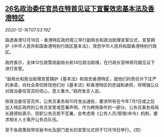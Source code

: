 <!--1608105323000-->
[26名政治委任官员在特首见证下宣誓效忠基本法及香港特区](https://cn.reuters.com/article/hk-pol-officials-swear-1216-idCNKBS28Q0UC)
------

<div><i>2020-12-16T07:53:19Z</i></div><p>路透香港12月16日 - 香港特区政府周三举行副局长和政治助理宣誓仪式，宣誓拥护《中华人民共和国香港特别行政区基本法》，效忠中华人民共和国香港特别行政区。</p><p>政府表示，全体12位政策局副局长和14位政治助理，在行政长官林郑月娥见证下进行宣誓。</p><p>“副局长和政治助理宣誓拥护《基本法》和效忠香港特区，就他们的责任许下庄严的承诺，向社会真切体现他们对《基本法》和香港特区的忠诚和承担，将增强公众对政治委任官员的信心，意义重大。”政府发言人说。 　 　</p><p>除政治委任官员外，公务员事务局10月发出通告，要求所有在今年7月1日或之后加入特区政府的公务员宣誓或签署声明，作为聘用条件的一部分。公务员事务局局长聂德权表示，现职公务员若不签署，会考虑用《公务人员(管理)命令》机制，要求相关人士离开公务员队伍。</p><p>至于各政策局常任秘书长及部门首长的宣誓仪式将于12月18日举行。(完)</p>
